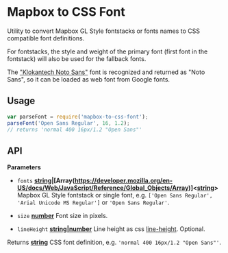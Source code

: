 # Mapbox to CSS Font

Utility to convert Mapbox GL Style fontstacks or fonts names to CSS compatible font definitions.

For fontstacks, the style and weight of the primary font (first font in the fontstack) will also be used for the fallback fonts.

The ["Klokantech Noto Sans"](https://github.com/klokantech/klokantech-gl-fonts) font is recognized and returned as "Noto Sans", so it can be loaded as web font from Google fonts.

## Usage

```js
var parseFont = require('mapbox-to-css-font');
parseFont('Open Sans Regular', 16, 1.2);
// returns 'normal 400 16px/1.2 "Open Sans"'
```

## API

**Parameters**

-  `fonts` **[string](https://developer.mozilla.org/en-US/docs/Web/JavaScript/Reference/Global_Objects/String)|[Array(https://developer.mozilla.org/en-US/docs/Web/JavaScript/Reference/Global_Objects/Array)]<[string](https://developer.mozilla.org/en-US/docs/Web/JavaScript/Reference/Global_Objects/String)>** Mapbox GL Style fontstack or single font, e.g. `['Open Sans Regular', 'Arial Unicode MS Regular']` or `'Open Sans Regular'`.

-  `size` **[number](https://developer.mozilla.org/en-US/docs/Web/JavaScript/Reference/Global_Objects/Number)** Font size in pixels.

- `lineHeight` **[string](https://developer.mozilla.org/en-US/docs/Web/JavaScript/Reference/Global_Objects/String)|[number](https://developer.mozilla.org/en-US/docs/Web/JavaScript/Reference/Global_Objects/Number)** Line height as css [line-height](https://developer.mozilla.org/en-US/docs/Web/CSS/line-height). Optional.

Returns **[string](https://developer.mozilla.org/en-US/docs/Web/JavaScript/Reference/Global_Objects/String)** CSS font definition, e.g. `'normal 400 16px/1.2 "Open Sans"'`.
